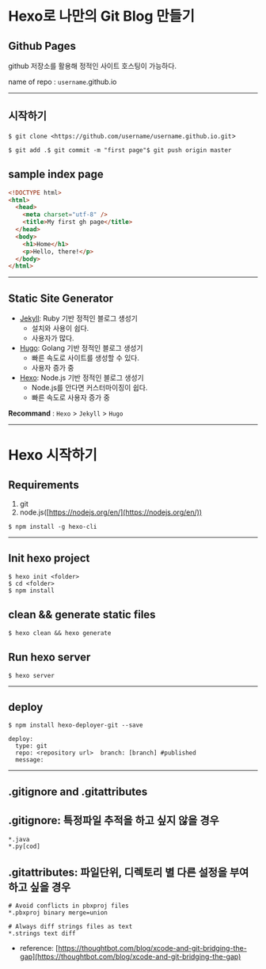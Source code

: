 # Hexo로 나만의 Git Blog 만들기

## Github Pages

github 저장소를 활용해 정적인 사이트 호스팅이 가능하다.

name of repo : `username`.github.io

---

## 시작하기

`$ git clone <https://github.com/username/username.github.io.git`>

`$ git add .$ git commit -m "first page"$ git push origin master`

## sample index page

```html
<!DOCTYPE html>
<html>
  <head>
    <meta charset="utf-8" />
    <title>My first gh page</title>
  </head>
  <body>
    <h1>Home</h1>
    <p>Hello, there!</p>
  </body>
</html>
```

---

## Static Site Generator

- [Jekyll](https://jekyllrb.com/): Ruby 기반 정적인 블로그 생성기
  - 설치와 사용이 쉽다.
  - 사용자가 많다.
- [Hugo](https://gohugo.io/): Golang 기반 정적인 블로그 생성기
  - 빠른 속도로 사이트를 생성할 수 있다.
  - 사용자 증가 중
- [Hexo](https://hexo.io/): Node.js 기반 정적인 블로그 생성기
  - Node.js를 안다면 커스터마이징이 쉽다.
  - 빠른 속도로 사용자 증가 중

**Recommand** : `Hexo` > `Jekyll` > `Hugo`

---

# Hexo 시작하기

## Requirements

1. git
2. node.js([https://nodejs.org/en/](https://nodejs.org/en/))

`$ npm install -g hexo-cli`

---

## Init hexo project

```
$ hexo init <folder>
$ cd <folder>
$ npm install

```

## clean && generate static files

`$ hexo clean && hexo generate`

## Run hexo server

`$ hexo server`

---

## deploy

`$ npm install hexo-deployer-git --save`

```
deploy:
  type: git
  repo: <repository url>  branch: [branch] #published
  message:

```

---

## .gitignore and .gitattributes

## .gitignore: 특정파일 추적을 하고 싶지 않을 경우

```
*.java
*.py[cod]
```

## .gitattributes: 파일단위, 디렉토리 별 다른 설정을 부여하고 싶을 경우

```
# Avoid conflicts in pbxproj files
*.pbxproj binary merge=union

# Always diff strings files as text
*.strings text diff
```

- reference: [https://thoughtbot.com/blog/xcode-and-git-bridging-the-gap](https://thoughtbot.com/blog/xcode-and-git-bridging-the-gap)
